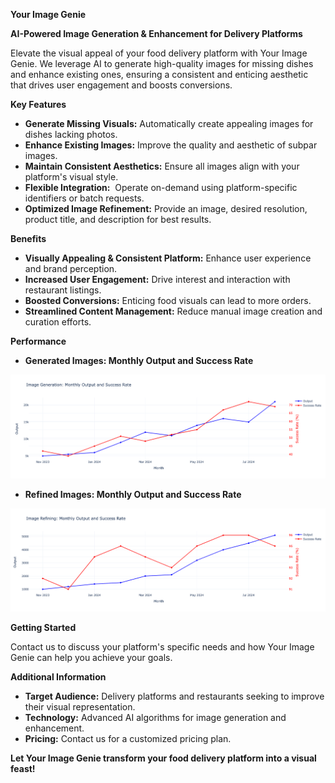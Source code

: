 **Your Image Genie**

**AI-Powered Image Generation & Enhancement for Delivery Platforms**

Elevate the visual appeal of your food delivery platform with Your Image Genie. We leverage AI to generate high-quality images for missing dishes and enhance existing ones, ensuring a consistent and enticing aesthetic that drives user engagement and boosts conversions.

**Key Features**

* **Generate Missing Visuals:** Automatically create appealing images for dishes lacking photos.
* **Enhance Existing Images:** Improve the quality and aesthetic of subpar images.
* **Maintain Consistent Aesthetics:** Ensure all images align with your platform's visual style.
* **Flexible Integration:**  Operate on-demand using platform-specific identifiers or batch requests.
* **Optimized Image Refinement:** Provide an image, desired resolution, product title, and description for best results.

**Benefits**

* **Visually Appealing & Consistent Platform:** Enhance user experience and brand perception.
* **Increased User Engagement:** Drive interest and interaction with restaurant listings.
* **Boosted Conversions:** Enticing food visuals can lead to more orders.
* **Streamlined Content Management:** Reduce manual image creation and curation efforts.

**Performance**

* **Generated Images: Monthly Output and Success Rate**

![Generated Images Performance](image_generation.png)

* **Refined Images: Monthly Output and Success Rate**

![Refined Images Performance](image_refining.png)

**Getting Started**

Contact us to discuss your platform's specific needs and how Your Image Genie can help you achieve your goals. 

**Additional Information**

* **Target Audience:** Delivery platforms and restaurants seeking to improve their visual representation.
* **Technology:** Advanced AI algorithms for image generation and enhancement.
* **Pricing:** Contact us for a customized pricing plan.

**Let Your Image Genie transform your food delivery platform into a visual feast!**
